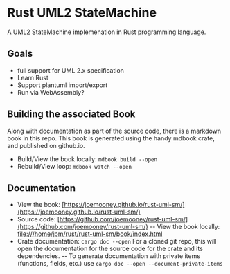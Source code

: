 # Rust UML2 StateMachine

A UML2 StateMachine implemenation in Rust programming language.

## Goals

- full support for UML 2.x specification
- Learn Rust
- Support plantuml import/export
- Run via WebAssembly?

## Building the associated Book 

Along with documentation as part of the source code, there is a markdown book in this repo.
This book is generated using the handy mdbook crate, and published on github.io.


- Build/View the book locally: ```mdbook build --open```
- Rebuild/View loop: ```mdbook watch --open```

## Documentation


- View the book:  [https://joemooney.github.io/rust-uml-sm/](https://joemooney.github.io/rust-uml-sm/)
- Source code: [https://github.com/joemooney/rust-uml-sm/](https://github.com/joemooney/rust-uml-sm/)
-- View the book locally: [file:///home/jpm/rust/rust-uml-sm/book/index.html](file:///home/jpm/rust/rust-uml-sm/book/index.html)
- Crate documentation: ```cargo doc --open``` For a cloned git repo, this will open the documentation for the source code for the crate and its dependencies.
-- To generate documentation with private items (functions, fields, etc.)  use ```cargo doc --open --document-private-items```
